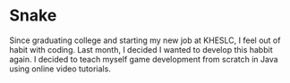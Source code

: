 # Snake

Since graduating college and starting my new job at KHESLC, I feel out of habit with coding. Last month, I decided I wanted to develop this habbit again. I decided to teach myself game development from scratch in Java using online video tutorials.  
